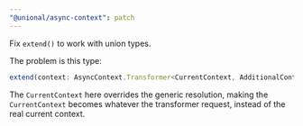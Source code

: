 ```yaml
---
"@unional/async-context": patch
---
```


Fix `extend()` to work with union types.

The problem is this type:

```ts
extend(context: AsyncContext.Transformer<CurrentContext, AdditionalContext>)
```

The `CurrentContext` here overrides the generic resolution,
making the `CurrentContext` becomes whatever the transformer request,
instead of the real current context.
